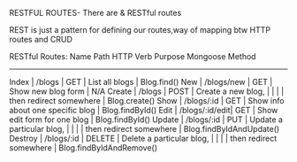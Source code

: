 RESTFUL ROUTES- There are & RESTful routes

REST is just a pattern for defining our routes,way of mapping btw HTTP routes and CRUD 


RESTful Routes:
Name	        Path	        HTTP Verb	           Purpose	                 Mongoose Method
______________________________________________________________________________________________________________
Index	   |     /blogs	       |   GET	   |     List all blogs	                   | Blog.find()
New      |  	/blogs/new     |   GET	   |     Show new blog form	               |    N/A
Create   |   	/blogs	       |   POST	   |     Create a new blog,                |
         |                   |           |      then redirect somewhere	         |  Blog.create()
Show     |   	/blogs/:id     |   GET	   |     Show info about one specific blog |  Blog.findById()
Edit     |   	/blogs/:id/edit|	 GET	   |     Show edit form for one blog	     |  Blog.findById()
Update   |   	/blogs/:id	   |   PUT	   |     Update a particular blog,         |
         |                   |           |     then redirect somewhere           |	Blog.findByIdAndUpdate()
Destroy  |   	/blogs/:id	   |  DELETE	 |       Delete a particular blog,       | 
         |                   |           |      then redirect somewhere	         |  Blog.findByIdAndRemove()
